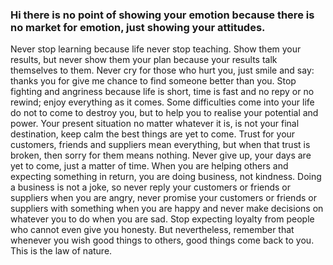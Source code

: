 ### Hi there is no point of showing your emotion because there is no market for emotion, just showing your attitudes.
Never stop learning because life never stop teaching.
Show them your results, but never show them your plan because your results talk themselves to them.
Never cry for those who hurt you, just smile and say: thanks you for give me chance to find someone better than you.
Stop fighting and angriness because life is short, time is fast and no repy or no rewind; enjoy everything as it comes.
Some difficulties come into your life do not to come to destroy you, but to help you to realise your potential and power.
Your present situation no matter whatever it is, is not your final destination, keep calm the best things are yet to come.
Trust for your customers, friends and suppliers mean everything, but when that trust is broken, then sorry for them means nothing.
Never give up, your days are yet to come, just a matter of time.
When you are helping others and expecting something in return, you are doing business, not kindness.
Doing a business is not a joke, so never reply your customers or friends or suppliers when you are angry, never promise your customers or friends or suppliers with something when you are happy and never make decisions on whatever you to do when you are sad.
Stop expecting loyalty from people who cannot even give you honesty. But nevertheless, remember that whenever you wish good things to others, good things come back to you. This is the law of nature.
<!--
**healthfirstbeforemoney-group/healthfirstbeforemoney-group** is a ✨ _special_ ✨ repository because its `README.md` (this file) appears on your GitHub profile.

Here are some ideas to get you started:

- 🔭 I’m currently working on ...
- 🌱 I’m currently learning ...
- 👯 I’m looking to collaborate on ...
- 🤔 I’m looking for help with ...
- 💬 Ask me about ...
- 📫 How to reach me: ...
- 😄 Pronouns: ...
- ⚡ Fun fact: ...
-->
